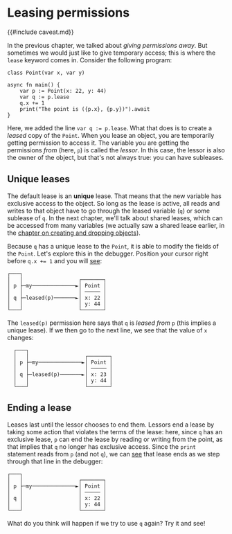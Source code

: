 # Leasing permissions

{{#include caveat.md}}

In the previous chapter, we talked about *giving permissions away*. But sometimes we would just like to give temporary access; this is where the `lease` keyword comes in. Consider the following program:

```
class Point(var x, var y)

async fn main() {
    var p := Point(x: 22, y: 44)
    var q := p.lease
    q.x += 1
    print("The point is ({p.x}, {p.y})").await
}
```

Here, we added the line `var q := p.lease`. What that does is to create a *leased* copy of the `Point`. When you lease an object, you are temporarily getting permission to access it. The variable you are getting the permissions *from* (here, `p`) is called the *lessor*. In this case, the lessor is also the owner of the object, but that's not always true: you can have subleases.

## Unique leases

The default lease is an **unique** lease. That means that the new variable has exclusive access to the object. So long as the lease is active, all reads and writes to that object have to go through the leased variable (`q`) or some sublease of `q`. In the next chapter, we'll talk about shared leases, which can be accessed from many variables (we actually saw a shared lease earlier, in the [chapter on creating and dropping objects](create.md)).

Because `q` has a unique lease to the `Point`, it is able to modify the fields of the `Point`. Let's explore this in the debugger. Position your cursor right before `q.x += 1` and you will [see](https://asciiflow.com/#/share/eJyrVspLzE1VssorzcnRUcpJrEwtUrJSqo5RqohRsrK0MNKJUaoEsowsLIGsktSKEiAnRunRlD3IKCYmD0gqKChASDSAphiLxgKomtxKPGrR0bRdIK0B%2BZl5JQrEuAHdHUiaCqFyOamJxakpGgWa%2BGyssFIwMiLOxkorBRMThFIU20kKJqVapVoAp%2FrUlQ%3D%3D):

```
┌───┐
│   │                  ┌───────┐
│ p ├─my──────────────►│ Point │
│   │                  │ ───── │
│ q ├─leased(p)───────►│ x: 22 │
│   │                  │ y: 44 │
└───┘                  └───────┘
```

The `leased(p)` permission here says that `q` is *leased from* `p` (this implies a unique lease). If we then go to the next line, we see that the value of `x` changes:

```
  ┌───┐
  │   │                  ┌───────┐
  │ p ├─my──────────────►│ Point │
  │   │                  │ ───── │
  │ q ├─leased(p)───────►│ x: 23 │
  │   │                  │ y: 44 │
  └───┘                  └───────┘
```

## Ending a lease

Leases last until the lessor chooses to end them. Lessors end a lease by taking some action that violates the terms of the lease: here, since `q` has an exclusive lease, `p` can end the lease by reading or writing from the point, as that implies that `q` no longer has exclusive access. Since the `print` statement reads from `p` (and not `q`), we can [see](https://asciiflow.com/#/share/eJyrVspLzE1VssorzcnRUcpJrEwtUrJSqo5RqohRsrK0MNOJUaoEsowsDYGsktSKEiAnRunRlD3IKCYmD0gqKChASDSAphiLxgKomtxKPGrR0bRdIK0B%2BZl5JQoE3YDhCiQthbi0VFgpGBkRY3allYKJCUIhij0kBYdSrVItAJuouas%3D) that lease ends as we step through that line in the debugger:

```
┌───┐
│   │                  ┌───────┐
│ p ├─my──────────────►│ Point │
│   │                  │ ───── │
│ q │                  │ x: 22 │
│   │                  │ y: 44 │
└───┘                  └───────┘
```

What do you think will happen if we try to use `q` again? Try it and see!